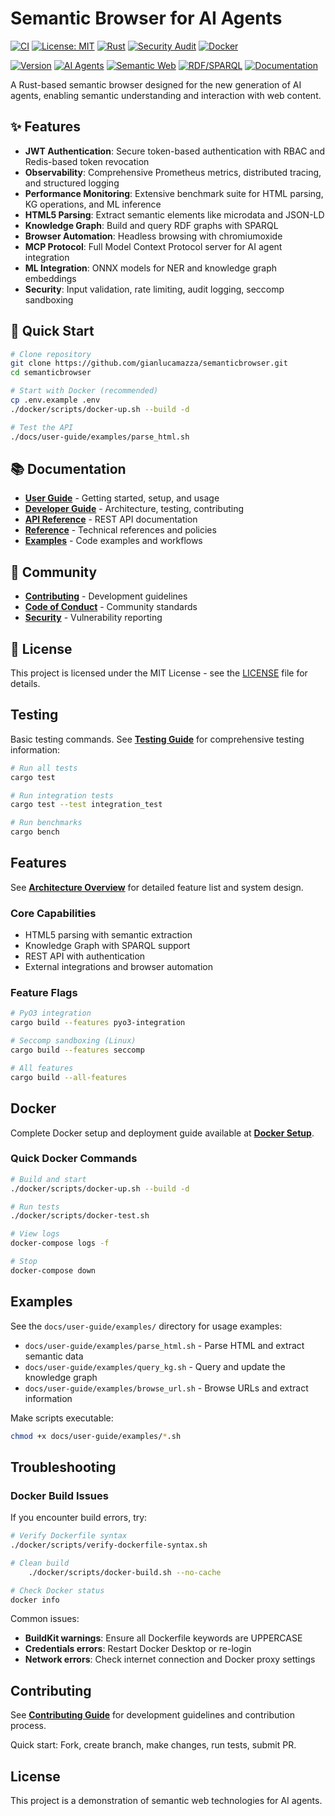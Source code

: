 # Semantic Browser for AI Agents

[![CI](https://img.shields.io/github/actions/workflow/status/gianlucamazza/semanticbrowser/ci.yml?branch=main&label=CI&logo=github)](https://github.com/gianlucamazza/semanticbrowser/actions/workflows/ci.yml)
[![License: MIT](https://img.shields.io/badge/License-MIT-yellow.svg)](https://opensource.org/licenses/MIT)
[![Rust](https://img.shields.io/badge/rust-stable-blue.svg?logo=rust)](https://www.rust-lang.org)
[![Security Audit](https://img.shields.io/github/actions/workflow/status/gianlucamazza/semanticbrowser/security.yml?label=security&logo=github)](https://github.com/gianlucamazza/semanticbrowser/actions/workflows/security.yml)
[![Docker](https://img.shields.io/badge/docker-ready-2496ED?logo=docker&logoColor=white)](https://github.com/gianlucamazza/semanticbrowser)

[![Version](https://img.shields.io/badge/version-0.1.3-blue.svg)](https://github.com/gianlucamazza/semanticbrowser)
[![AI Agents](https://img.shields.io/badge/AI-Agents-FF6F00?logo=robot&logoColor=white)](https://github.com/gianlucamazza/semanticbrowser)
[![Semantic Web](https://img.shields.io/badge/Semantic-Web-blue?logo=w3c)](https://github.com/gianlucamazza/semanticbrowser)
[![RDF/SPARQL](https://img.shields.io/badge/RDF-SPARQL-4285F4)](https://github.com/gianlucamazza/semanticbrowser)
[![Documentation](https://img.shields.io/badge/docs-latest-blue?logo=readthedocs&logoColor=white)](./docs/)

A Rust-based semantic browser designed for the new generation of AI agents, enabling semantic understanding and interaction with web content.

## ✨ Features

- **JWT Authentication**: Secure token-based authentication with RBAC and Redis-based token revocation
- **Observability**: Comprehensive Prometheus metrics, distributed tracing, and structured logging
- **Performance Monitoring**: Extensive benchmark suite for HTML parsing, KG operations, and ML inference
- **HTML5 Parsing**: Extract semantic elements like microdata and JSON-LD
- **Knowledge Graph**: Build and query RDF graphs with SPARQL
- **Browser Automation**: Headless browsing with chromiumoxide
- **MCP Protocol**: Full Model Context Protocol server for AI agent integration
- **ML Integration**: ONNX models for NER and knowledge graph embeddings
- **Security**: Input validation, rate limiting, audit logging, seccomp sandboxing

## 🚀 Quick Start

```bash
# Clone repository
git clone https://github.com/gianlucamazza/semanticbrowser.git
cd semanticbrowser

# Start with Docker (recommended)
cp .env.example .env
./docker/scripts/docker-up.sh --build -d

# Test the API
./docs/user-guide/examples/parse_html.sh
```

## 📚 Documentation

- **[User Guide](./docs/user-guide/)** - Getting started, setup, and usage
- **[Developer Guide](./docs/developer-guide/)** - Architecture, testing, contributing
- **[API Reference](./docs/api/)** - REST API documentation
- **[Reference](./docs/reference/)** - Technical references and policies
- **[Examples](./docs/user-guide/examples/)** - Code examples and workflows

## 🤝 Community

- **[Contributing](./docs/developer-guide/contributing.md)** - Development guidelines
- **[Code of Conduct](./docs/reference/code-of-conduct.md)** - Community standards
- **[Security](./docs/reference/security.md)** - Vulnerability reporting

## 📄 License

This project is licensed under the MIT License - see the [LICENSE](LICENSE) file for details.

## Testing

Basic testing commands. See **[Testing Guide](developer-guide/testing.md)** for comprehensive testing information:

```bash
# Run all tests
cargo test

# Run integration tests
cargo test --test integration_test

# Run benchmarks
cargo bench
```

## Features

See **[Architecture Overview](docs/architecture/README.md)** for detailed feature list and system design.

### Core Capabilities
- HTML5 parsing with semantic extraction
- Knowledge Graph with SPARQL support
- REST API with authentication
- External integrations and browser automation

### Feature Flags

```bash
# PyO3 integration
cargo build --features pyo3-integration

# Seccomp sandboxing (Linux)
cargo build --features seccomp

# All features
cargo build --all-features
```

## Docker

Complete Docker setup and deployment guide available at **[Docker Setup](user-guide/docker-setup.md)**.

### Quick Docker Commands

```bash
# Build and start
./docker/scripts/docker-up.sh --build -d

# Run tests
./docker/scripts/docker-test.sh

# View logs
docker-compose logs -f

# Stop
docker-compose down
```

## Examples

See the `docs/user-guide/examples/` directory for usage examples:
- `docs/user-guide/examples/parse_html.sh` - Parse HTML and extract semantic data
- `docs/user-guide/examples/query_kg.sh` - Query and update the knowledge graph
- `docs/user-guide/examples/browse_url.sh` - Browse URLs and extract information

Make scripts executable:
```bash
chmod +x docs/user-guide/examples/*.sh
```

## Troubleshooting

### Docker Build Issues

If you encounter build errors, try:

```bash
# Verify Dockerfile syntax
./docker/scripts/verify-dockerfile-syntax.sh

# Clean build
    ./docker/scripts/docker-build.sh --no-cache

# Check Docker status
docker info
```

Common issues:
- **BuildKit warnings**: Ensure all Dockerfile keywords are UPPERCASE
- **Credentials errors**: Restart Docker Desktop or re-login
- **Network errors**: Check internet connection and Docker proxy settings

## Contributing

See **[Contributing Guide](developer-guide/contributing.md)** for development guidelines and contribution process.

Quick start: Fork, create branch, make changes, run tests, submit PR.

## License

This project is a demonstration of semantic web technologies for AI agents.
